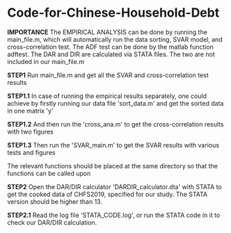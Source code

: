 # Code-for-Chinese-Household-Debt

**IMPORTANCE**
The EMPIRICAL ANALYSIS can be done by running the main_file.m, which will automatically run the data sorting, SVAR model, and cross-correlation test. The ADF test can be done by the matlab function adftest. The DAR and DIR are calculated via STATA files. The two are not included in our main_file.m

**STEP1**
Run main_file.m and get all the SVAR and cross-correlation test results

**STEP1.1**
In case of running the empirical results separately, one could achieve by firstly running our data file 'sort_data.m' and get the sorted data in one matrix 'y'

**STEP1.2**
And then run the 'cross_ana.m' to get the cross-correlation results with two figures

**STEP1.3**
Then run the 'SVAR_main.m' to get the SVAR results with various tests and figures

The relevant functions should be placed at the same directory so that the functions can be called upon

**STEP2**
Open the DAR/DIR calculator 'DARDIR_calculator.dta' with STATA to get the cooked data of CHFS2019, specified for our study. The STATA version should be higher than 13.

**STEP2.1**
Read the log file 'STATA_CODE.log', or run the STATA code in it to check our DAR/DIR calculation.
